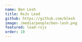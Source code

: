 ```yaml
---
name: Ben Lesh
title: RxJs Lead
github: https://github.com/blesh
image: /media/people/ben-lesh.png
featured: lead-rxjs
order: 10
---
```

